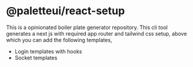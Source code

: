 # @paletteui/react-setup

This is a opinionated boiler plate generator repository. This cli tool generates a next js with required app router and tailwind css setup, above which you can add the following templates,

- Login templates with hooks
- Socket templates
